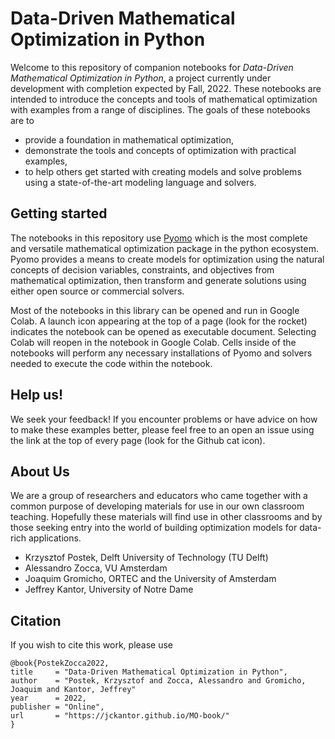 # Data-Driven Mathematical Optimization in Python

Welcome to this repository of companion notebooks for *Data-Driven Mathematical Optimization in Python*, a project currently under development with completion expected by Fall, 2022. These notebooks are intended to introduce the concepts and tools of mathematical optimization with examples from a range of disciplines. The goals of these notebooks are to

* provide a foundation in mathematical optimization,
* demonstrate the tools and concepts of optimization with practical examples,
* to help others get started with creating models and solve problems using a state-of-the-art modeling language and solvers.

## Getting started

The notebooks in this repository use [Pyomo](https://en.wikipedia.org/wiki/Pyomo) which is the most complete and versatile mathematical optimization package in the python ecosystem. Pyomo provides a means to create models for optimization using the natural concepts of decision variables, constraints, and objectives from mathematical optimization, then transform and generate solutions using either open source or commercial solvers.

Most of the notebooks in this library can be opened and run in Google Colab. A launch icon appearing at the top of a page (look for the rocket) indicates the notebook can be opened as executable document. Selecting Colab will reopen in the notebook in Google Colab. Cells inside of the notebooks will perform any necessary installations of Pyomo and solvers needed to execute the code within the notebook.

## Help us!

We seek your feedback! If you encounter problems or have advice on how to make these examples better, please feel free to an open an issue using the link at the top of every page (look for the Github cat icon). 

## About Us

We are a group of researchers and educators who came together with a common purpose of developing materials for use in our own classroom teaching. Hopefully these materials will find use in other classrooms and by those seeking entry into the world of building optimization models for data-rich applications.

* Krzysztof Postek, Delft University of Technology (TU Delft)
* Alessandro Zocca, VU Amsterdam
* Joaquim Gromicho, ORTEC and the University of Amsterdam
* Jeffrey Kantor, University of Notre Dame

## Citation

If you wish to cite this work, please use

```
@book{PostekZocca2022,
title     = "Data-Driven Mathematical Optimization in Python",
author    = "Postek, Krzysztof and Zocca, Alessandro and Gromicho, Joaquim and Kantor, Jeffrey"
year      = 2022,
publisher = "Online",
url       = "https://jckantor.github.io/MO-book/"
}
```